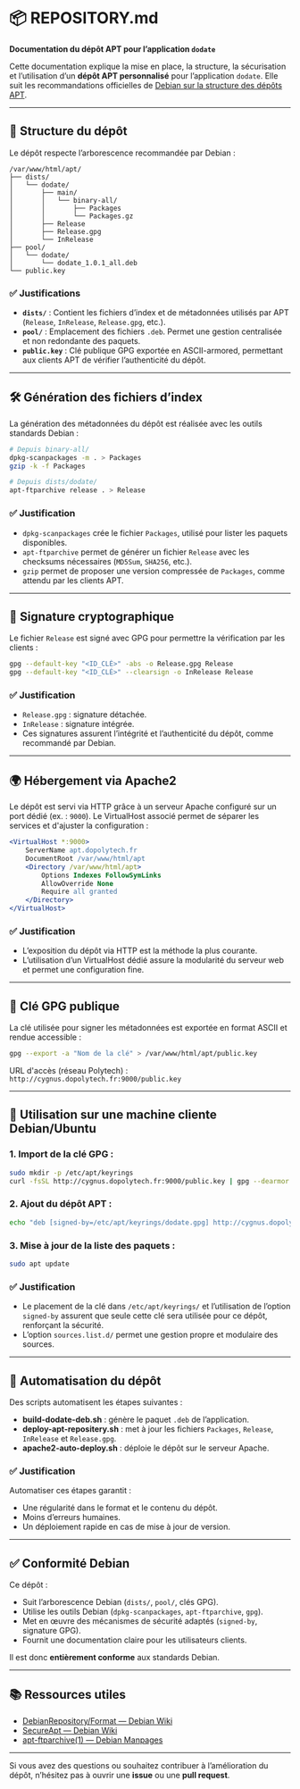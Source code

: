 # 📦 REPOSITORY.md

**Documentation du dépôt APT pour l’application `dodate`**

Cette documentation explique la mise en place, la structure, la sécurisation et l’utilisation d’un **dépôt APT personnalisé** pour l’application `dodate`. Elle suit les recommandations officielles de [Debian sur la structure des dépôts APT](https://wiki.debian.org/DebianRepository/Format).

---

## 📁 Structure du dépôt

Le dépôt respecte l’arborescence recommandée par Debian :

```
/var/www/html/apt/
├── dists/
│   └── dodate/
│       ├── main/
│       │   └── binary-all/
│       │       ├── Packages
│       │       └── Packages.gz
│       ├── Release
│       ├── Release.gpg
│       └── InRelease
├── pool/
│   └── dodate/
│       └── dodate_1.0.1_all.deb
└── public.key
```

### ✅ Justifications

- **`dists/`** : Contient les fichiers d’index et de métadonnées utilisés par APT (`Release`, `InRelease`, `Release.gpg`, etc.).
- **`pool/`** : Emplacement des fichiers `.deb`. Permet une gestion centralisée et non redondante des paquets.
- **`public.key`** : Clé publique GPG exportée en ASCII-armored, permettant aux clients APT de vérifier l’authenticité du dépôt.

---

## 🛠️ Génération des fichiers d’index

La génération des métadonnées du dépôt est réalisée avec les outils standards Debian :

```bash
# Depuis binary-all/
dpkg-scanpackages -m . > Packages
gzip -k -f Packages

# Depuis dists/dodate/
apt-ftparchive release . > Release
```

### ✅ Justification

- `dpkg-scanpackages` crée le fichier `Packages`, utilisé pour lister les paquets disponibles.
- `apt-ftparchive` permet de générer un fichier `Release` avec les checksums nécessaires (`MD5Sum`, `SHA256`, etc.).
- `gzip` permet de proposer une version compressée de `Packages`, comme attendu par les clients APT.

---

## 🔐 Signature cryptographique

Le fichier `Release` est signé avec GPG pour permettre la vérification par les clients :

```bash
gpg --default-key "<ID_CLÉ>" -abs -o Release.gpg Release
gpg --default-key "<ID_CLÉ>" --clearsign -o InRelease Release
```

### ✅ Justification

- `Release.gpg` : signature détachée.
- `InRelease` : signature intégrée.
- Ces signatures assurent l’intégrité et l’authenticité du dépôt, comme recommandé par Debian.

---

## 🌍 Hébergement via Apache2

Le dépôt est servi via HTTP grâce à un serveur Apache configuré sur un port dédié (ex. : `9000`). Le VirtualHost associé permet de séparer les services et d'ajuster la configuration :

```apache
<VirtualHost *:9000>
    ServerName apt.dopolytech.fr
    DocumentRoot /var/www/html/apt
    <Directory /var/www/html/apt>
        Options Indexes FollowSymLinks
        AllowOverride None
        Require all granted
    </Directory>
</VirtualHost>
```

### ✅ Justification

- L’exposition du dépôt via HTTP est la méthode la plus courante.
- L’utilisation d’un VirtualHost dédié assure la modularité du serveur web et permet une configuration fine.

---

## 🔑 Clé GPG publique

La clé utilisée pour signer les métadonnées est exportée en format ASCII et rendue accessible :

```bash
gpg --export -a "Nom de la clé" > /var/www/html/apt/public.key
```

URL d'accès (réseau Polytech) : `http://cygnus.dopolytech.fr:9000/public.key`

---

## 🧩 Utilisation sur une machine cliente Debian/Ubuntu

### 1. Import de la clé GPG :

```bash
sudo mkdir -p /etc/apt/keyrings
curl -fsSL http://cygnus.dopolytech.fr:9000/public.key | gpg --dearmor | sudo tee /etc/apt/keyrings/dodate.gpg > /dev/null
```

### 2. Ajout du dépôt APT :

```bash
echo "deb [signed-by=/etc/apt/keyrings/dodate.gpg] http://cygnus.dopolytech.fr:9000/ dodate main" | sudo tee /etc/apt/sources.list.d/dodate.list
```

### 3. Mise à jour de la liste des paquets :

```bash
sudo apt update
```

### ✅ Justification

- Le placement de la clé dans `/etc/apt/keyrings/` et l’utilisation de l’option `signed-by` assurent que seule cette clé sera utilisée pour ce dépôt, renforçant la sécurité.
- L’option `sources.list.d/` permet une gestion propre et modulaire des sources.

---

## 🔄 Automatisation du dépôt

Des scripts automatisent les étapes suivantes :

- **build-dodate-deb.sh** : génère le paquet `.deb` de l’application.
- **deploy-apt-repositery.sh** : met à jour les fichiers `Packages`, `Release`, `InRelease` et `Release.gpg`.
- **apache2-auto-deploy.sh** : déploie le dépôt sur le serveur Apache.

### ✅ Justification

Automatiser ces étapes garantit :

- Une régularité dans le format et le contenu du dépôt.
- Moins d’erreurs humaines.
- Un déploiement rapide en cas de mise à jour de version.

---

## ✅ Conformité Debian

Ce dépôt :

- Suit l’arborescence Debian (`dists/`, `pool/`, clés GPG).
- Utilise les outils Debian (`dpkg-scanpackages`, `apt-ftparchive`, `gpg`).
- Met en œuvre des mécanismes de sécurité adaptés (`signed-by`, signature GPG).
- Fournit une documentation claire pour les utilisateurs clients.

Il est donc **entièrement conforme** aux standards Debian.

---

## 📚 Ressources utiles

- [DebianRepository/Format — Debian Wiki](https://wiki.debian.org/DebianRepository/Format)
- [SecureApt — Debian Wiki](https://wiki.debian.org/SecureApt)
- [apt-ftparchive(1) — Debian Manpages](https://manpages.debian.org/apt-ftparchive)

---

Si vous avez des questions ou souhaitez contribuer à l’amélioration du dépôt, n’hésitez pas à ouvrir une **issue** ou une **pull request**.

